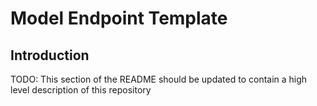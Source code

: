 # Model Endpoint Template

## Introduction 
TODO: This section of the README should be updated to contain a high level description of this repository

